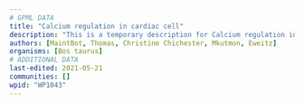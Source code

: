 ```yaml
---
# GPML DATA
title: "Calcium regulation in cardiac cell"
description: "This is a temporary description for Calcium regulation in cardiac cell"
authors: [MaintBot, Thomas, Christine Chichester, Mkutmon, Eweitz]
organisms: [Bos taurus]
# ADDITIONAL DATA
last-edited: 2021-05-21
communities: []
wpid: "WP1043"
---
```


